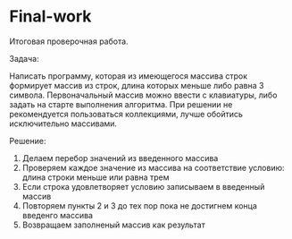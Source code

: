 # Final-work
Итоговая проверочная работа.

Задача:

Написать программу, которая из имеющегося массива строк формирует массив из строк, длина которых меньше либо равна 3 символа. Первоначальный массив можно ввести с клавиатуры, либо задать на старте выполнения алгоритма. При решении не рекомендуется пользоваться коллекциями, лучше обойтись исключительно массивами.



Решение: 

1. Делаем перебор значений из введенного массива
2. Проверяем каждое значение из массива на соответствие условию: длина строки меньше или равна трем
3. Если строка удовлетворяет условию записываем в введенный массив
4. Повторяем пункты 2 и 3 до тех пор пока не достигнем конца введенго массива
5. Возвращаем заполненый массив как результат